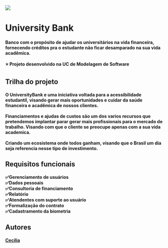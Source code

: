 
  <meta charset="utf-8"/>
  
  <img src= "https://user-images.githubusercontent.com/90344096/143773332-791f56fa-1c7c-4176-a8dd-3e8f4fdb7281.png"/>
  
  <h1>University Bank</h1>
  
  <h4>Banco com o propósito de ajudar os universitários na vida financeira, fornecendo créditos pra o estudante não ficar desamparado na sua vida acadêmica.<br><br>⭐ Projeto desenvolvido na UC de Modelagem de Software</h4>
  
  <h2>Trilha do projeto</h2>
  
  <h4>O UniversityBank e uma iniciativa voltada para a acessibilidade estudantil, visando gerar mais oportunidades e cuidar da saúde financeira e acadêmica de nossos clientes.<br><br>Financiamentos e ajudas de custos são um dos varios recursos que pretendemos implantar parar gerar mais profissionais para o mercado de trabalho. Visando com que o cliente se preocupe apenas com a sua vida academica.<br><br>Criando um ecosistema onde todos ganham, visando que o Brasil um dia seja referencia nesse tipo de investimento.</h4>
  
  <h2>Requisitos funcionais</h2>
  
  <h4>✅Gerenciamento de usuários<br>✅Dados pessoais<br>✅Consultoria de financiamento<br>✅Relatório<br>✅Atendentes com suporte ao usuário<br>✅Formalização do contrato<br>✅Cadastramento da biometria</h4>
  
  <h2>Autores</h2>
 
  <a href="https://github.com/Ceduda23"><h4>Cecília</h4>
    
 

<!--<img src= "https://user-images.githubusercontent.com/90344096/143771913-e962e320-fc76-4326-9207-d37f990a8706.png"/>-->
<!--adicionar imagem-->
